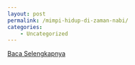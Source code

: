 ```yaml
---
layout: post
permalink: /mimpi-hidup-di-zaman-nabi/
categories:
    - Uncategorized
---
```


[Baca Selengkapnya](/03)